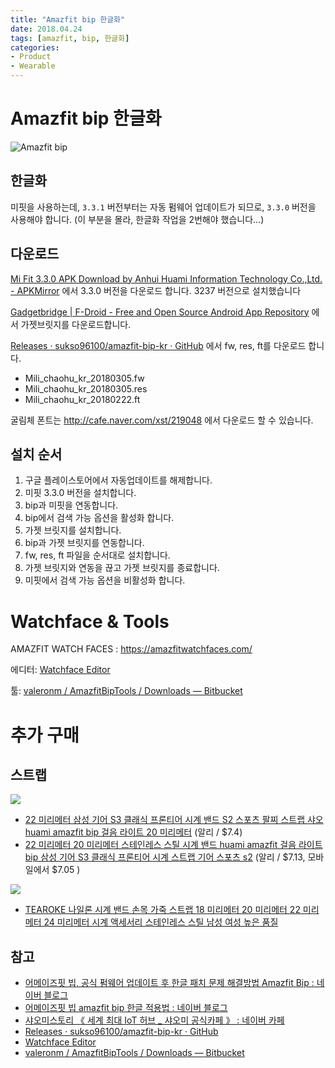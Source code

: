 ```yaml
---
title: "Amazfit bip 한글화"
date: 2018.04.24
tags: [amazfit, bip, 한글화]
categories:
- Product
- Wearable
---
```


# Amazfit bip 한글화

![Amazfit bip](https://lh3.googleusercontent.com/-aY8iza9pw8Y/Wt03jstfmkI/AAAAAAAAGOE/JKcMdeDiiSUFHQv0RZ16PFmrjP0mKwdKQCHMYCw/s0/StrokesPlus_2018-04-23_10-31-58.png)

## 한글화

미핏을 사용하는데, `3.3.1` 버전부터는 자동 펌웨어 업데이트가 되므로, `3.3.0` 버전을 사용해야 합니다. (이 부분을 몰라, 한글화 작업을 2번해야 했습니다…)

## 다운로드

[Mi Fit 3.3.0 APK Download by Anhui Huami Information Technology Co.,Ltd. - APKMirror](https://www.apkmirror.com/apk/anhui-huami-information-technology-co-ltd/mi-fit/mi-fit-3-3-0-release/#downloads) 에서 3.3.0 버전을 다운로드 합니다. 3237 버전으로 설치했습니다

[Gadgetbridge | F-Droid - Free and Open Source Android App Repository](https://f-droid.org/packages/nodomain.freeyourgadget.gadgetbridge/) 에서 가젯브릿지를 다운로드합니다.

[Releases · sukso96100/amazfit-bip-kr · GitHub](https://github.com/sukso96100/amazfit-bip-kr/releases) 에서 fw, res, ft를 다운로드 합니다.

- Mili_chaohu_kr_20180305.fw
- Mili_chaohu_kr_20180305.res
- Mili_chaohu_kr_20180222.ft

굴림체 폰트는 <http://cafe.naver.com/xst/219048> 에서 다운로드 할 수 있습니다.

## 설치 순서

1. 구글 플레이스토어에서 자동업데이트를 해제합니다.
2. 미핏 3.3.0 버전을 설치합니다.
3. bip과 미핏을 연동합니다.
4. bip에서 검색 가능 옵션을 활성화 합니다.
5. 가젯 브릿지를 설치합니다.
6. bip과 가젯 브릿지를 연동합니다.
7. fw, res, ft 파일을 순서대로 설치합니다.
8. 가젯 브릿지와 연동을 끊고 가젯 브릿지를 종료합니다.
9. 미핏에서 검색 가능 옵션을 비활성화 합니다.

# Watchface & Tools

AMAZFIT WATCH FACES : <https://amazfitwatchfaces.com/>

에디터: [Watchface Editor](https://v1ack.github.io/watchfaceEditor/)

툴: [valeronm / AmazfitBipTools / Downloads — Bitbucket](https://bitbucket.org/valeronm/amazfitbiptools/downloads/)

# 추가 구매

## 스트랩

![](https://d2mxuefqeaa7sj.cloudfront.net/s_93A07151E487D8F92808CB09FAB9755CBDD0F3A793B636052B929AEFEE7240AA_1524445289839_image.png)

- [22 미리메터 삼성 기어 S3 클래식 프론티어 시계 밴드 S2 스포츠 팔찌 스트랩 샤오 huami amazfit bip 걸음 라이트 20 미리메터](https://ko.aliexpress.com/item/22MM-Magnetic-Milanese-Loop-For-Samsung-Gear-S3-Classic-Frontier-Band-Bracelet-Strap-Stainless-Steel-Band/32821808143.html?spm=a2g12.search0104.3.134.50ed7f18M8DRIz&ws_ab_test=searchweb0_0,searchweb201602_1_10152_10151_10065_10344_10068_10342_10325_10546_10343_10340_10548_10341_10698_10697_10696_10084_10083_10618_10307_10059_308_100031_10103_441_10624_10623_10622_10621_10620,searchweb201603_25,ppcSwitch_5&algo_expid=0cb2451b-6c50-41d4-a5b8-f166c943ec23-19&algo_pvid=0cb2451b-6c50-41d4-a5b8-f166c943ec23&priceBeautifyAB=0) (알리 / \$7.4)
- [22 미리메터 20 미리메터 스테인레스 스틸 시계 밴드 huami amazfit 걸음 라이트 bip 삼성 기어 S3 클래식 프론티어 시계 스트랩 기어 스포츠 s2](https://ko.aliexpress.com/item/22-20-huami-amazfit-bip-S3/32839091214.html?spm=a2g12.search0104.3.213.7006527eDwKfZR&ws_ab_test=searchweb0_0%2Csearchweb201602_1_10152_10151_10065_10344_10068_10342_10325_10546_10343_10340_10548_10341_10698_10697_10696_10084_10083_10618_10307_10059_308_100031_10103_441_10624_10623_10622_10621_10620%2Csearchweb201603_25%2CppcSwitch_5&algo_expid=c0f174d6-5a3c-47a5-a6d6-bd2739ba75cd-30&algo_pvid=c0f174d6-5a3c-47a5-a6d6-bd2739ba75cd&priceBeautifyAB=0) (알리 / \$7.13, 모바일에서 \$7.05 )

![](https://d2mxuefqeaa7sj.cloudfront.net/s_93A07151E487D8F92808CB09FAB9755CBDD0F3A793B636052B929AEFEE7240AA_1524445362459_image.png)

- [TEAROKE 나일론 시계 밴드 손목 가죽 스트랩 18 미리메터 20 미리메터 22 미리메터 24 미리메터 시계 액세서리 스테인레스 스틸 남성 여성 높은 품질](https://ko.aliexpress.com/item/2750mxgq-Military-Army-Nylon-Fabric-Canva-Wrist-Watch-Band-Strap-18-20-22-24mm-4Color/32812441799.html?spm=a2g12.search0104.3.71.50ed7f18M8DRIz&ws_ab_test=searchweb0_0,searchweb201602_1_10152_10151_10065_10344_10068_10342_10325_10546_10343_10340_10548_10341_10698_10697_10696_10084_10083_10618_10307_10059_308_100031_10103_441_10624_10623_10622_10621_10620,searchweb201603_25,ppcSwitch_5&algo_expid=0cb2451b-6c50-41d4-a5b8-f166c943ec23-10&algo_pvid=0cb2451b-6c50-41d4-a5b8-f166c943ec23&priceBeautifyAB=0)

## 참고

- [어메이즈핏 빕, 공식 펌웨어 업데이트 후 한글 패치 문제 해결방법 Amazfit Bip : 네이버 블로그](https://m.blog.naver.com/PostView.nhn?blogId=mildwhales&logNo=221240992878&targetKeyword=&targetRecommendationCode=1)
- [어메이즈핏 빕 amazfit bip 한글 적용법 : 네이버 블로그](https://m.blog.naver.com/PostView.nhn?blogId=mildwhales&logNo=221229974698&proxyReferer=https%3A%2F%2Fwww.google.co.kr%2F)
- [샤오미스토리 《 세계 최대 IoT 허브 _ 샤오미 공식카페 》 : 네이버 카페](http://cafe.naver.com/xst/)
- [Releases · sukso96100/amazfit-bip-kr · GitHub](https://github.com/sukso96100/amazfit-bip-kr/releases)
- [Watchface Editor](https://v1ack.github.io/watchfaceEditor/)
- [valeronm / AmazfitBipTools / Downloads — Bitbucket](https://bitbucket.org/valeronm/amazfitbiptools/downloads/)